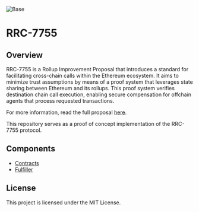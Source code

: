 ![Base](logo.webp)

# RRC-7755

## Overview

RRC-7755 is a Rollup Improvement Proposal that introduces a standard for facilitating cross-chain calls within the Ethereum ecosystem. It aims to minimize trust assumptions by means of a proof system that leverages state sharing between Ethereum and its rollups. This proof system verifies destination chain call execution, enabling secure compensation for offchain agents that process requested transactions.

For more information, read the full proposal [here](https://github.com/ethereum/RIPs/blob/master/RIPS/rip-7755.md).

This repository serves as a proof of concept implementation of the RRC-7755 protocol.

## Components

- [Contracts](./contracts/README.md)
- [Fulfiller](./fulfiller/README.md)

## License

This project is licensed under the MIT License.
